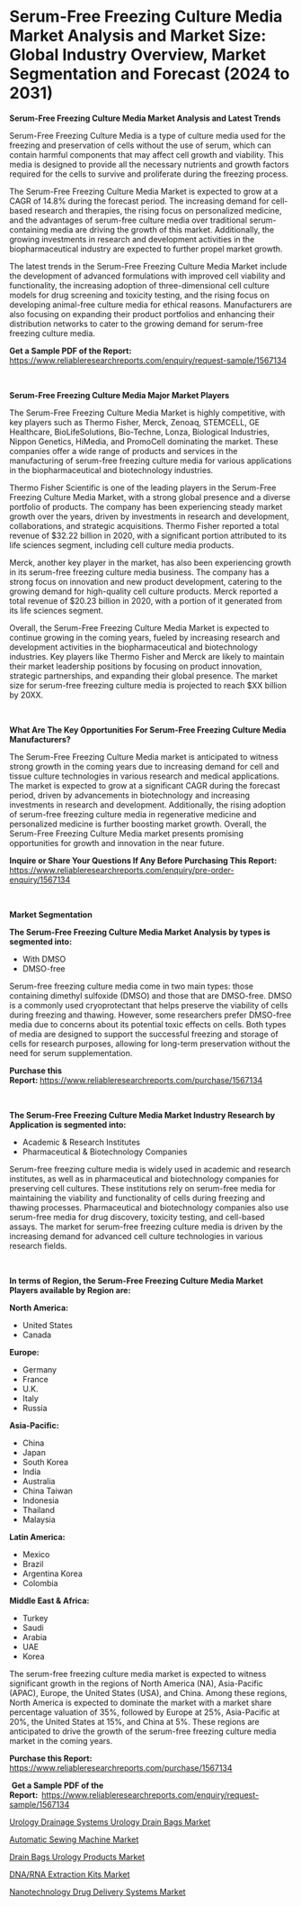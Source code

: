 <p><h1>Serum-Free Freezing Culture Media Market Analysis and Market Size: Global Industry Overview, Market Segmentation and Forecast (2024 to 2031)</h1></p><p><strong>Serum-Free Freezing Culture Media Market Analysis and Latest Trends</strong></p>
<p><p>Serum-Free Freezing Culture Media is a type of culture media used for the freezing and preservation of cells without the use of serum, which can contain harmful components that may affect cell growth and viability. This media is designed to provide all the necessary nutrients and growth factors required for the cells to survive and proliferate during the freezing process.</p><p>The Serum-Free Freezing Culture Media Market is expected to grow at a CAGR of 14.8% during the forecast period. The increasing demand for cell-based research and therapies, the rising focus on personalized medicine, and the advantages of serum-free culture media over traditional serum-containing media are driving the growth of this market. Additionally, the growing investments in research and development activities in the biopharmaceutical industry are expected to further propel market growth.</p><p>The latest trends in the Serum-Free Freezing Culture Media Market include the development of advanced formulations with improved cell viability and functionality, the increasing adoption of three-dimensional cell culture models for drug screening and toxicity testing, and the rising focus on developing animal-free culture media for ethical reasons. Manufacturers are also focusing on expanding their product portfolios and enhancing their distribution networks to cater to the growing demand for serum-free freezing culture media.</p></p>
<p><strong>Get a Sample PDF of the Report:&nbsp;</strong> <a href="https://www.reliableresearchreports.com/enquiry/request-sample/1567134">https://www.reliableresearchreports.com/enquiry/request-sample/1567134</a></p>
<p>&nbsp;</p>
<p><strong>Serum-Free Freezing Culture Media Major Market Players</strong></p>
<p><p>The Serum-Free Freezing Culture Media Market is highly competitive, with key players such as Thermo Fisher, Merck, Zenoaq, STEMCELL, GE Healthcare, BioLifeSolutions, Bio-Techne, Lonza, Biological Industries, Nippon Genetics, HiMedia, and PromoCell dominating the market. These companies offer a wide range of products and services in the manufacturing of serum-free freezing culture media for various applications in the biopharmaceutical and biotechnology industries.</p><p>Thermo Fisher Scientific is one of the leading players in the Serum-Free Freezing Culture Media Market, with a strong global presence and a diverse portfolio of products. The company has been experiencing steady market growth over the years, driven by investments in research and development, collaborations, and strategic acquisitions. Thermo Fisher reported a total revenue of $32.22 billion in 2020, with a significant portion attributed to its life sciences segment, including cell culture media products.</p><p>Merck, another key player in the market, has also been experiencing growth in its serum-free freezing culture media business. The company has a strong focus on innovation and new product development, catering to the growing demand for high-quality cell culture products. Merck reported a total revenue of $20.23 billion in 2020, with a portion of it generated from its life sciences segment.</p><p>Overall, the Serum-Free Freezing Culture Media Market is expected to continue growing in the coming years, fueled by increasing research and development activities in the biopharmaceutical and biotechnology industries. Key players like Thermo Fisher and Merck are likely to maintain their market leadership positions by focusing on product innovation, strategic partnerships, and expanding their global presence. The market size for serum-free freezing culture media is projected to reach $XX billion by 20XX.</p></p>
<p>&nbsp;</p>
<p><strong>What Are The Key Opportunities For Serum-Free Freezing Culture Media Manufacturers?</strong></p>
<p><p>The Serum-Free Freezing Culture Media market is anticipated to witness strong growth in the coming years due to increasing demand for cell and tissue culture technologies in various research and medical applications. The market is expected to grow at a significant CAGR during the forecast period, driven by advancements in biotechnology and increasing investments in research and development. Additionally, the rising adoption of serum-free freezing culture media in regenerative medicine and personalized medicine is further boosting market growth. Overall, the Serum-Free Freezing Culture Media market presents promising opportunities for growth and innovation in the near future.</p></p>
<p><strong>Inquire or Share Your Questions If Any Before Purchasing This Report:</strong> <a href="https://www.reliableresearchreports.com/enquiry/pre-order-enquiry/1567134">https://www.reliableresearchreports.com/enquiry/pre-order-enquiry/1567134</a></p>
<p>&nbsp;</p>
<p><strong>Market Segmentation</strong></p>
<p><strong>The Serum-Free Freezing Culture Media Market Analysis by types is segmented into:</strong></p>
<p><ul><li>With DMSO</li><li>DMSO-free</li></ul></p>
<p><p>Serum-free freezing culture media come in two main types: those containing dimethyl sulfoxide (DMSO) and those that are DMSO-free. DMSO is a commonly used cryoprotectant that helps preserve the viability of cells during freezing and thawing. However, some researchers prefer DMSO-free media due to concerns about its potential toxic effects on cells. Both types of media are designed to support the successful freezing and storage of cells for research purposes, allowing for long-term preservation without the need for serum supplementation.</p></p>
<p><strong>Purchase this Report:&nbsp;</strong><a href="https://www.reliableresearchreports.com/purchase/1567134">https://www.reliableresearchreports.com/purchase/1567134</a></p>
<p>&nbsp;</p>
<p><strong>The Serum-Free Freezing Culture Media Market Industry Research by Application is segmented into:</strong></p>
<p><ul><li>Academic & Research Institutes</li><li>Pharmaceutical & Biotechnology Companies</li></ul></p>
<p><p>Serum-free freezing culture media is widely used in academic and research institutes, as well as in pharmaceutical and biotechnology companies for preserving cell cultures. These institutions rely on serum-free media for maintaining the viability and functionality of cells during freezing and thawing processes. Pharmaceutical and biotechnology companies also use serum-free media for drug discovery, toxicity testing, and cell-based assays. The market for serum-free freezing culture media is driven by the increasing demand for advanced cell culture technologies in various research fields.</p></p>
<p>&nbsp;</p>
<p><strong>In terms of Region, the Serum-Free Freezing Culture Media Market Players available by Region are:</strong></p>
<p>
    <p> <strong> North America: </strong>
        <ul>
            <li>United States</li>
            <li>Canada</li>
        </ul>
        </p> 
    <p> <strong> Europe: </strong>
        <ul>
            <li>Germany</li>
            <li>France</li>
            <li>U.K.</li>
            <li>Italy</li>
            <li>Russia</li>
        </ul>
        </p> 
    <p> <strong> Asia-Pacific: </strong>
        <ul>
            <li>China</li>
            <li>Japan</li>
            <li>South Korea</li>
            <li>India</li>
            <li>Australia</li>
            <li>China Taiwan</li>
            <li>Indonesia</li>
            <li>Thailand</li>
            <li>Malaysia</li>
        </ul>
        </p> 
    <p> <strong> Latin America: </strong>
        <ul>
            <li>Mexico</li>
            <li>Brazil</li>
            <li>Argentina Korea</li>
            <li>Colombia</li>
        </ul>
        </p> 
    <p> <strong> Middle East & Africa: </strong>
        <ul>
            <li>Turkey</li>
            <li>Saudi</li>
            <li>Arabia</li>
            <li>UAE</li>
            <li>Korea</li>
        </ul>
    </p>
    </p>
<p><p>The serum-free freezing culture media market is expected to witness significant growth in the regions of North America (NA), Asia-Pacific (APAC), Europe, the United States (USA), and China. Among these regions, North America is expected to dominate the market with a market share percentage valuation of 35%, followed by Europe at 25%, Asia-Pacific at 20%, the United States at 15%, and China at 5%. These regions are anticipated to drive the growth of the serum-free freezing culture media market in the coming years.</p></p>
<p><strong>Purchase this Report: </strong><a href="https://www.reliableresearchreports.com/purchase/1567134">https://www.reliableresearchreports.com/purchase/1567134</a></p>
<p>&nbsp;<strong>Get a Sample PDF of the Report:&nbsp;&nbsp;</strong><a href="https://www.reliableresearchreports.com/enquiry/request-sample/1567134">https://www.reliableresearchreports.com/enquiry/request-sample/1567134</a></p>
<p><strong></strong></p>
<p><p><a href="https://github.com/kosella/Market-Research-Report-List-1/blob/main/urology-drainage-systems-urology-drain-bags-market.md">Urology Drainage Systems Urology Drain Bags Market</a></p><p><a href="https://issuu.com/reportprime-2/docs/automatic-sewing-machine-market-size-2030.pptx">Automatic Sewing Machine Market</a></p><p><a href="https://github.com/kufem1/Market-Research-Report-List-1/blob/main/drain-bags-urology-products-market.md">Drain Bags Urology Products Market</a></p><p><a href="https://medium.com/@mariliehowe/dna-rna-extraction-kits-market-size-reveals-the-best-marketing-channels-in-global-industry-68b614091084">DNA/RNA Extraction Kits Market</a></p><p><a href="https://medium.com/@patriciaday39/nanotechnology-drug-delivery-systems-market-share-evolution-and-market-growth-trends-2024-2031-25b6257da148">Nanotechnology Drug Delivery Systems Market</a></p></p>